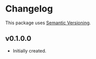 # Changelog

This package uses [Semantic Versioning][1].

## v0.1.0.0

-   Initially created.

[1]: http://semver.org/spec/v2.0.0.html
